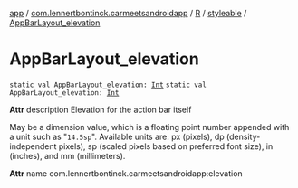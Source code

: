 [app](../../../index.md) / [com.lennertbontinck.carmeetsandroidapp](../../index.md) / [R](../index.md) / [styleable](index.md) / [AppBarLayout_elevation](./-app-bar-layout_elevation.md)

# AppBarLayout_elevation

`static val AppBarLayout_elevation: `[`Int`](https://kotlinlang.org/api/latest/jvm/stdlib/kotlin/-int/index.html)
`static val AppBarLayout_elevation: `[`Int`](https://kotlinlang.org/api/latest/jvm/stdlib/kotlin/-int/index.html)

**Attr**
description Elevation for the action bar itself

May be a dimension value, which is a floating point number appended with a unit such as "`14.5sp`". Available units are: px (pixels), dp (density-independent pixels), sp (scaled pixels based on preferred font size), in (inches), and mm (millimeters).

**Attr**
name com.lennertbontinck.carmeetsandroidapp:elevation

